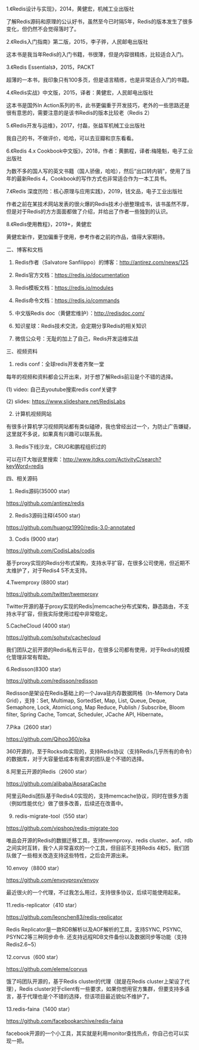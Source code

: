 1.《Redis设计与实现》，2014，黄健宏，机械工业出版社

了解Redis源码和原理的公认好书，虽然至今已时隔5年，Redis的版本发生了很多变化，但仍然不会觉得落时了。

2.《Redis入门指南》第二版，2015，李子骅，人民邮电出版社

这本书是我当年Redis的入门书籍，书很薄，但是内容很精炼，比较适合入门。

3.《Redis Essentials》，2015，PACKT

超薄的一本书，我印象只有100多页，但是语言精练，也是非常适合入门的书籍。

4.《Redis实战》中文版，2015，译者：黄健宏，人民邮电出版社

这本书是国外In Action系列的书，此书更偏重于开发技巧，老外的一些思路还是很有意思的，需要注意的是该书Redis的版本比较老（Redis 2）

5.《Redis开发与运维》，2017，付磊，张益军机械工业出版社

我自己的书，不做评价，哈哈，可以去豆瓣和京东看看。

6.《Redis 4.x Cookbook中文版》，2018，作者：黄鹏程，译者:梅隆魁，电子工业出版社

为数不多的国人写的英文书籍（国人骄傲，哈哈），然后“出口转内销”，使用了当年的最新Redis 4，Cookbook的写作方式也非常适合作为一本工具书。

7.《Redis 深度历险：核心原理与应用实践》，2019，钱文品，电子工业出版社

作者之前在某技术网站发表的很火爆的Redis技术小册整理成书，该书虽然不厚，但是对于Redis的方方面面都做了介绍，并给出了作者一些独到的认识。

8.《Redis使用教程》，2019+，黄健宏

黄健宏新作，更加偏重于使用，参考作者之前的作品，值得大家期待。

二、博客和文档
1. Redis作者（Salvatore Sanfilippo）的博客：http://antirez.com/news/125

2. Redis官方文档：https://redis.io/documentation



3. Redis模板文档：https://redis.io/modules



4. Redis命令文档：https://redis.io/commands



5. 中文版Redis doc（黄健宏维护）：http://redisdoc.com/



6. 知识星球：Redis技术交流，会定期分享Redis的相关知识



7. 微信公众号：无耻的加上了自己，Redis开发运维实战



三、视频资料
1. redis conf：全球redis开发者齐聚一堂

每年的视频和资料都会公开出来，对于想了解Redis前沿是个不错的选择。

(1) video: 自己去youtube搜索redis conf关键字

(2) slides: https://www.slideshare.net/RedisLabs

2. 计算机视频网站

有很多计算机学习视频网站都有类似磕碜，我也曾经出过一个，为防止广告嫌疑，这里就不多说，如果真有兴趣可以联系我。

3. Redis下线沙龙，CRUG和鹏程组织过的

可以在IT大咖说里搜索：http://www.itdks.com/ActivityC/search?keyWord=redis

四、相关源码
1. Redis源码(35000 star)

https://github.com/antirez/redis 

2. Redis3源码注释(4500 star)



https://github.com/huangz1990/redis-3.0-annotated



3. Codis (9000 star)



https://github.com/CodisLabs/codis

基于proxy实现的Redis分布式架构，支持水平扩容，在很多公司使用，但近期不太维护了，对于Redis4 5不太支持。

4.Twemproxy (8800 star)



https://github.com/twitter/twemproxy

Twitter开源的基于proxy实现的Redis|memcache分布式架构，静态路由，不支持水平扩容，但我实际使用过程中非常稳定。

5.CacheCloud (4000 star)



https://github.com/sohutv/cachecloud

我们团队之前开源的Redis私有云平台，在很多公司都有使用，对于Redis的规模化管理非常有帮助。

6.Redisson(8300 star)



https://github.com/redisson/redisson 

Redisson是架设在Redis基础上的一个Java驻内存数据网格（In-Memory Data Grid），支持：Set, Multimap, SortedSet, Map, List, Queue, Deque, Semaphore, Lock, AtomicLong, Map Reduce, Publish / Subscribe, Bloom filter, Spring Cache, Tomcat, Scheduler, JCache API, Hibernate。

7.Pika（2600 star）



https://github.com/Qihoo360/pika

360开源的，至于Rocksdb实现的，支持Redis协议（支持Redis几乎所有的命令）的数据库，对于大容量低成本有需求的团队是个不错的选择。

8.阿里云开源的Redis（2600 star）



https://github.com/alibaba/ApsaraCache

阿里云Redis团队基于Redis4.0实现的，支持memcache协议，同时在很多方面（例如性能优化）做了很多改善，后续还在改善中。

9. redis-migrate-tool（550 star）



https://github.com/vipshop/redis-migrate-too

唯品会开源的Redis的数据迁移工具，支持twemproxy、redis cluster、aof、rdb之间实时互转，我个人非常喜欢的一个工具，但目前不支持Redis 4和5，我们团队做了一些相关改造支持这些特性，之后会开源出来。

10.envoy（8800 star）



https://github.com/envoyproxy/envoy

最近很火的一个代理，不过我怎么用过，支持很多协议，后续可能使用起来。

11.redis-replicator（410 star）



https://github.com/leonchen83/redis-replicator

Redis Replicator是一款RDB解析以及AOF解析的工具，支持SYNC, PSYNC, PSYNC2等三种同步命令. 还支持远程RDB文件备份以及数据同步等功能（支持Redis2.6~5）

12.corvus（600 star）



https://github.com/eleme/corvus

饿了吗团队开源的，基于Redis cluster的代理（就是在Redis cluster上架设了代理），Redis cluster对于client有一些要求，如果你想用官方集群，但要支持多语言，基于代理也是个不错的选择，但该项目最近貌似不维护了。

13.redis-faina（1400 star）



https://github.com/facebookarchive/redis-faina

facebook开源的一个小工具，其实就是利用monitor查找热点，你自己也可以实现一把。
